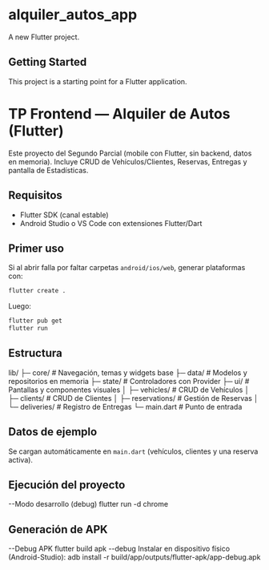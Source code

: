 # alquiler_autos_app

A new Flutter project.

## Getting Started

This project is a starting point for a Flutter application.

# TP Frontend — Alquiler de Autos (Flutter)

Este proyecto del Segundo Parcial (mobile con Flutter, sin backend, datos en memoria).
Incluye CRUD de Vehículos/Clientes, Reservas, Entregas y pantalla de Estadísticas.

## Requisitos
- Flutter SDK (canal estable)
- Android Studio o VS Code con extensiones Flutter/Dart

## Primer uso
Si al abrir falla por faltar carpetas `android/ios/web`, generar plataformas con:
```bash
flutter create .
```
Luego:
```bash
flutter pub get
flutter run
```

## Estructura
lib/
 ├─ core/                 # Navegación, temas y widgets base
 ├─ data/                 # Modelos y repositorios en memoria
 ├─ state/                # Controladores con Provider
 ├─ ui/                   # Pantallas y componentes visuales
 │   ├─ vehicles/         # CRUD de Vehículos
 │   ├─ clients/          # CRUD de Clientes
 │   ├─ reservations/     # Gestión de Reservas
 │   └─ deliveries/       # Registro de Entregas
 └─ main.dart             # Punto de entrada


## Datos de ejemplo
Se cargan automáticamente en `main.dart` (vehículos, clientes y una reserva activa).

## Ejecución del proyecto
--Modo desarrollo (debug)
flutter run -d chrome
## Generación de APK
--Debug APK
flutter build apk --debug
Instalar en dispositivo físico (Android-Studio):
adb install -r build/app/outputs/flutter-apk/app-debug.apk
